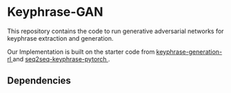 # Keyphrase-GAN
This repository contains the code to run generative adversarial networks for keyphrase extraction and generation.

Our Implementation is built on the starter code from <a href = "https://github.com/kenchan0226/keyphrase-generation-rl"> keyphrase-generation-rl </a> and <a href = "https://github.com/memray/seq2seq-keyphrase-pytorch"> seq2seq-keyphrase-pytorch </a> .

## Dependencies 

